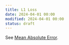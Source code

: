 ```yaml
---
title: L1 Loss
date: 2024-04-01 00:00
modified: 2024-04-01 00:00
status: draft
---
```


See [Mean Absolute Error](mean-absolute-error.md).